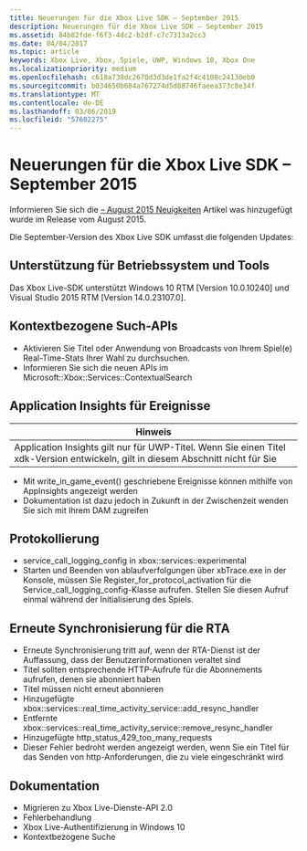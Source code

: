 ```yaml
---
title: Neuerungen für die Xbox Live SDK – September 2015
description: Neuerungen für die Xbox Live SDK – September 2015
ms.assetid: 84b82fde-f6f3-4dc2-b2df-c7c7313a2cc3
ms.date: 04/04/2017
ms.topic: article
keywords: Xbox Live, Xbox, Spiele, UWP, Windows 10, Xbox One
ms.localizationpriority: medium
ms.openlocfilehash: c618a738dc2670d3d3de1fa2f4c4108c24130eb0
ms.sourcegitcommit: b034650b684a767274d5d88746faeea373c8e34f
ms.translationtype: MT
ms.contentlocale: de-DE
ms.lasthandoff: 03/06/2019
ms.locfileid: "57602275"
---
```

# <a name="whats-new-for-the-xbox-live-sdk---september-2015"></a>Neuerungen für die Xbox Live SDK – September 2015

Informieren Sie sich die [– August 2015 Neuigkeiten](1508-whats-new.md) Artikel was hinzugefügt wurde im Release vom August 2015.

Die September-Version des Xbox Live SDK umfasst die folgenden Updates:

## <a name="os-and-tool-support"></a>Unterstützung für Betriebssystem und Tools ##
Das Xbox Live-SDK unterstützt Windows 10 RTM [Version 10.0.10240] und Visual Studio 2015 RTM [Version 14.0.23107.0].

## <a name="contextual-search-apis"></a>Kontextbezogene Such-APIs
* Aktivieren Sie Titel oder Anwendung von Broadcasts von Ihrem Spiel(e) Real-Time-Stats Ihrer Wahl zu durchsuchen.
* Informieren Sie sich die neuen APIs im Microsoft::Xbox::Services::ContextualSearch

## <a name="app-insights-for-events"></a>Application Insights für Ereignisse

| Hinweis |
|------|
| Application Insights gilt nur für UWP-Titel.  Wenn Sie einen Titel xdk-Version entwickeln, gilt in diesem Abschnitt nicht für Sie |

<p/>

* Mit write_in_game_event() geschriebene Ereignisse können mithilfe von AppInsights angezeigt werden
* Dokumentation ist dazu jedoch in Zukunft in der Zwischenzeit wenden Sie sich mit Ihrem DAM zugreifen

## <a name="logging"></a>Protokollierung
* service_call_logging_config in xbox::services::experimental
* Starten und Beenden von ablaufverfolgungen über xbTrace.exe in der Konsole, müssen Sie Register_for_protocol_activation für die Service_call_logging_config-Klasse aufrufen.  Stellen Sie diesen Aufruf einmal während der Initialisierung des Spiels.

## <a name="resync-for-rta"></a>Erneute Synchronisierung für die RTA
* Erneute Synchronisierung tritt auf, wenn der RTA-Dienst ist der Auffassung, dass der Benutzerinformationen veraltet sind
* Titel sollten entsprechende HTTP-Aufrufe für die Abonnements aufrufen, denen sie abonniert haben
* Titel müssen nicht erneut abonnieren
* Hinzugefügte xbox::services::real_time_activity_service::add_resync_handler
* Entfernte xbox::services::real_time_activity_service::remove_resync_handler
* Hinzugefügte http_status_429_too_many_requests
* Dieser Fehler bedroht werden angezeigt werden, wenn Sie ein Titel für das Senden von http-Anforderungen, die zu viele eingeschränkt wird

## <a name="documentation"></a>Dokumentation
* Migrieren zu Xbox Live-Dienste-API 2.0
* Fehlerbehandlung
* Xbox Live-Authentifizierung in Windows 10
* Kontextbezogene Suche
